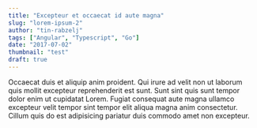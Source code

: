 ```yaml
---
title: "Excepteur et occaecat id aute magna"
slug: "lorem-ipsum-2"
author: "tin-rabzelj"
tags: ["Angular", "Typescript", "Go"]
date: "2017-07-02"
thumbnail: "test"
draft: true
---
```


Occaecat duis et aliquip anim proident. Qui irure ad velit non ut laborum quis mollit excepteur reprehenderit est sunt. Sunt sint quis sunt tempor dolor enim ut cupidatat Lorem. Fugiat consequat aute magna ullamco excepteur velit tempor sint tempor elit aliqua magna anim consectetur. Cillum quis do est adipisicing pariatur duis commodo amet non excepteur.
